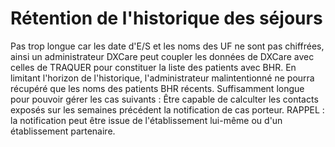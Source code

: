 # Rétention de l'historique des séjours
Pas trop longue car les date d'E/S et les noms des UF ne sont pas chiffrées, ainsi un administrateur DXCare peut coupler les données de DXCare avec celles de TRAQUER pour constituer la liste des patients avec BHR.
En limitant l'horizon de l'historique, l'administrateur malintentionné ne pourra récupéré que les noms des patients BHR récents.
Suffisamment longue pour pouvoir gérer les cas suivants :
Être capable de calculter les contacts exposés sur les semaines précédent la notification de cas porteur.
RAPPEL :  la notification peut être issue de l'établissement lui-même ou d'un établissement partenaire.
